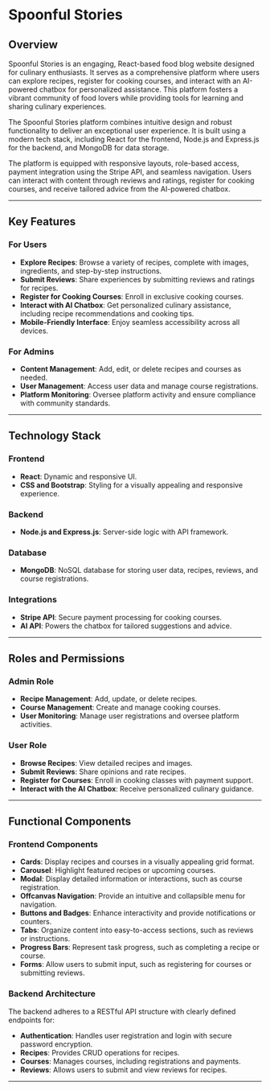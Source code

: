 # Spoonful Stories

## Overview
Spoonful Stories is an engaging, React-based food blog website designed for culinary enthusiasts. It serves as a comprehensive platform where users can explore recipes, register for cooking courses, and interact with an AI-powered chatbox for personalized assistance. This platform fosters a vibrant community of food lovers while providing tools for learning and sharing culinary experiences.

The Spoonful Stories platform combines intuitive design and robust functionality to deliver an exceptional user experience. It is built using a modern tech stack, including React for the frontend, Node.js and Express.js for the backend, and MongoDB for data storage.

The platform is equipped with responsive layouts, role-based access, payment integration using the Stripe API, and seamless navigation. Users can interact with content through reviews and ratings, register for cooking courses, and receive tailored advice from the AI-powered chatbox.

---

## Key Features

### For Users
- **Explore Recipes**: Browse a variety of recipes, complete with images, ingredients, and step-by-step instructions.
- **Submit Reviews**: Share experiences by submitting reviews and ratings for recipes.
- **Register for Cooking Courses**: Enroll in exclusive cooking courses.
- **Interact with AI Chatbox**: Get personalized culinary assistance, including recipe recommendations and cooking tips.
- **Mobile-Friendly Interface**: Enjoy seamless accessibility across all devices.

### For Admins
- **Content Management**: Add, edit, or delete recipes and courses as needed.
- **User Management**: Access user data and manage course registrations.
- **Platform Monitoring**: Oversee platform activity and ensure compliance with community standards.

---

## Technology Stack

### Frontend
- **React**: Dynamic and responsive UI.
- **CSS and Bootstrap**: Styling for a visually appealing and responsive experience.

### Backend
- **Node.js and Express.js**: Server-side logic with API framework.

### Database
- **MongoDB**: NoSQL database for storing user data, recipes, reviews, and course registrations.

### Integrations
- **Stripe API**: Secure payment processing for cooking courses.
- **AI API**: Powers the chatbox for tailored suggestions and advice.

---

## Roles and Permissions

### Admin Role
- **Recipe Management**: Add, update, or delete recipes.
- **Course Management**: Create and manage cooking courses.
- **User Monitoring**: Manage user registrations and oversee platform activities.

### User Role
- **Browse Recipes**: View detailed recipes and images.
- **Submit Reviews**: Share opinions and rate recipes.
- **Register for Courses**: Enroll in cooking classes with payment support.
- **Interact with the AI Chatbox**: Receive personalized culinary guidance.

---

## Functional Components

### Frontend Components
- **Cards**: Display recipes and courses in a visually appealing grid format.
- **Carousel**: Highlight featured recipes or upcoming courses.
- **Modal**: Display detailed information or interactions, such as course registration.
- **Offcanvas Navigation**: Provide an intuitive and collapsible menu for navigation.
- **Buttons and Badges**: Enhance interactivity and provide notifications or counters.
- **Tabs**: Organize content into easy-to-access sections, such as reviews or instructions.
- **Progress Bars**: Represent task progress, such as completing a recipe or course.
- **Forms**: Allow users to submit input, such as registering for courses or submitting reviews.

### Backend Architecture
The backend adheres to a RESTful API structure with clearly defined endpoints for:
- **Authentication**: Handles user registration and login with secure password encryption.
- **Recipes**: Provides CRUD operations for recipes.
- **Courses**: Manages courses, including registrations and payments.
- **Reviews**: Allows users to submit and view reviews for recipes.

---
